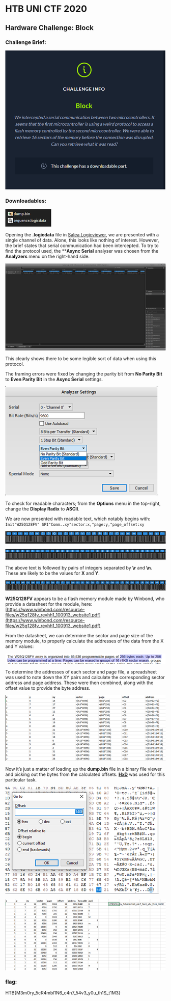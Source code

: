 # HTB UNI CTF 2020

## Hardware Challenge: Block

### Challenge Brief:

![Untitled](block/0.png)

### Downloadables:

![Untitled](block/1.png)

Opening the **.logicdata** file in [Salea Logicviewer](https://www.saleae.com/downloads/), we are presented with a single channel of data. Alone, this looks like nothing of interest. However, the brief states that serial communication had been intercepted. To try to find the protocol used, the ****Async Serial** analyser was chosen from the **Analyzers** menu on the right-hand side.

![Untitled](block/2.png)

This clearly shows there to be some legible sort of data when using this protocol.

The framing errors were fixed by changing the parity bit from **No Parity Bit** to **Even Parity Bit** in the **Async Serial** settings.

![Untitled](block/3.png)

To check for readable characters; from the **Options** menu in the top-right, change the **Display Radix** to **ASCII**.

We are now presented with readable text, which notably begins with:
`Init"W25Q128FV" SPI"Comm..xy"sector:x,"page:y,"page_offset:xy`

![Untitled](block/4.png)

![Untitled](block/5.png)

The above text is followed by pairs of integers separated by **\r** and **\n**. These are likely to be the values for **X** and **Y**.

![Untitled](block/6.png)

**W25Q128FV** appears to be a flash memory module made by Winbond, who provide a datasheet for the module, here: [https://www.winbond.com/resource-files/w25q128fv_revhh1_100913_website1.pdf](https://www.winbond.com/resource-files/w25q128fv_revhh1_100913_website1.pdf)

From the datasheet, we can determine the sector and page size of the memory module, to properly calculate the addresses of the data from the X and Y values:

![Untitled](block/7.png)

To determine the addresses of each sector and page file, a spreadsheet was used to note down the XY pairs and calculate the corresponding sector address and page address. These were then combined, along with the offset value to provide the byte address.

![Untitled](block/8.png)

Now it’s just a matter of loading up the **dump.bin** file in a binary file viewer and picking out the bytes from the calculated offsets. **[HxD](https://mh-nexus.de/en/hxd/)** was used for this particular task.

![Untitled](block/9.png)

![Untitled](block/10.png)

### flag:

HTB{M3m0ry_5cR4mbl1N6_c4n7_54v3_y0u_th1S_t1M3}